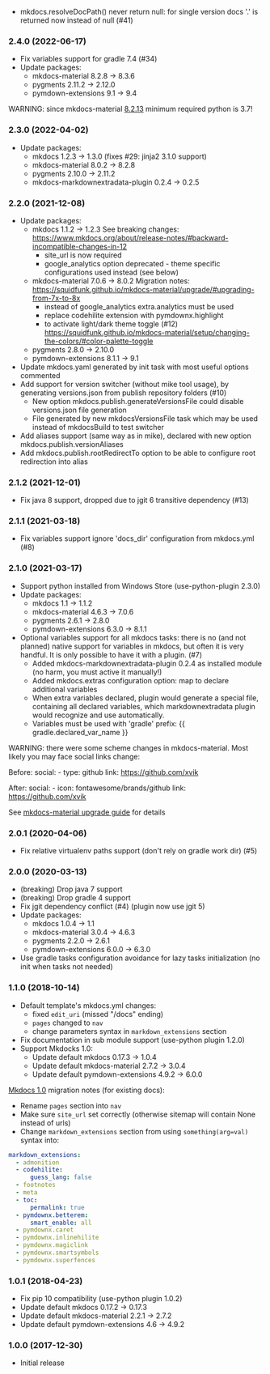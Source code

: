 * mkdocs.resolveDocPath() never return null:
  for single version docs '.' is returned now instead of null (#41) 

### 2.4.0 (2022-06-17)
* Fix variables support for gradle 7.4 (#34)
* Update packages:
  - mkdocs-material 8.2.8 -> 8.3.6
  - pygments 2.11.2 -> 2.12.0
  - pymdown-extensions 9.1 ->  9.4

WARNING: since mkdocs-material [8.2.13](https://squidfunk.github.io/mkdocs-material/changelog/#8.2.13)
minimum required python is 3.7!

### 2.3.0 (2022-04-02)
* Update packages:
  - mkdocs 1.2.3 -> 1.3.0 (fixes #29: jinja2 3.1.0 support)
  - mkdocs-material 8.0.2 -> 8.2.8
  - pygments 2.10.0 -> 2.11.2
  - mkdocs-markdownextradata-plugin 0.2.4 -> 0.2.5

### 2.2.0 (2021-12-08)
* Update packages:
  - mkdocs 1.1.2 -> 1.2.3
    See breaking changes: https://www.mkdocs.org/about/release-notes/#backward-incompatible-changes-in-12
    * site_url is now required
    * google_analytics option deprecated - theme specific configurations used instead (see below)
  - mkdocs-material 7.0.6 -> 8.0.2
    Migration notes: https://squidfunk.github.io/mkdocs-material/upgrade/#upgrading-from-7x-to-8x
    * instead of google_analytics extra.analytics must be used
    * replace codehilite extension with pymdownx.highlight
    * to activate light/dark theme toggle (#12)
      https://squidfunk.github.io/mkdocs-material/setup/changing-the-colors/#color-palette-toggle
  - pygments 2.8.0 -> 2.10.0
  - pymdown-extensions 8.1.1 -> 9.1
* Update mkdocs.yaml generated by init task with most useful options commented
* Add support for version switcher (without mike tool usage), by generating versions.json from publish repository folders (#10)
  - New option mkdocs.publish.generateVersionsFile could disable versions.json file generation
  - File generated by new mkdocsVersionsFile task which may be used instead of mkdocsBuild to test switcher
* Add aliases support (same way as in mike), declared with new option mkdocs.publish.versionAliases
* Add mkdocs.publish.rootRedirectTo option to be able to configure root redirection into alias

### 2.1.2 (2021-12-01)
* Fix java 8 support, dropped due to jgit 6 transitive dependency (#13)

### 2.1.1 (2021-03-18)
* Fix variables support ignore 'docs_dir' configuration from mkdocs.yml (#8)

### 2.1.0 (2021-03-17)
* Support python installed from Windows Store (use-python-plugin 2.3.0)
* Update packages:
    - mkdocs 1.1 -> 1.1.2
    - mkdocs-material 4.6.3 -> 7.0.6
    - pygments 2.6.1 -> 2.8.0
    - pymdown-extensions 6.3.0 -> 8.1.1
* Optional variables support for all mkdocs tasks: there is no (and not planned) native support for 
   variables in mkdocs, but often it is very handful. It is only possible to have it with a plugin. (#7)
    - Added mkdocs-markdownextradata-plugin 0.2.4 as installed module (no harm, you must active it manually!)
    - Added mkdocs.extras configuration option: map to declare additional variables
    - When extra variables declared, plugin would generate a special file, containing all declared variables,
      which markdownextradata plugin would recognize and use automatically. 
    - Variables must be used with 'gradle' prefix: {{ gradle.declared_var_name }}  
  
WARNING: there were some scheme changes in mkdocs-material. 
Most likely you may face social links change:

Before:
  social:
    - type: github
      link: https://github.com/xvik

After:
  social:
    - icon: fontawesome/brands/github
      link: https://github.com/xvik  

See [mkdocs-material upgrade guide](https://squidfunk.github.io/mkdocs-material/upgrading/#extrasocial) for details

### 2.0.1 (2020-04-06)
* Fix relative virtualenv paths support (don't rely on gradle work dir) (#5)

### 2.0.0 (2020-03-13)
* (breaking) Drop java 7 support
* (breaking) Drop gradle 4 support
* Fix jgit dependency conflict (#4) (plugin now use jgit 5)
* Update packages:
    - mkdocs 1.0.4 -> 1.1
    - mkdocs-material 3.0.4 -> 4.6.3
    - pygments 2.2.0 -> 2.6.1
    - pymdown-extensions 6.0.0 -> 6.3.0
* Use gradle tasks configuration avoidance for lazy tasks initialization (no init when tasks not needed)    

### 1.1.0 (2018-10-14)
* Default template's mkdocs.yml changes:
    - fixed `edit_uri` (missed "/docs" ending)
    - `pages` changed to `nav`
    - change parameters syntax in `markdown_extensions` section 
* Fix documentation in sub module support (use-python plugin 1.2.0)
* Support Mkdocks 1.0:
    - Update default mkdocs 0.17.3 -> 1.0.4
    - Update default mkdocs-material 2.7.2 -> 3.0.4
    - Update default pymdown-extensions 4.9.2 -> 6.0.0

[Mkdocs 1.0](https://www.mkdocs.org/about/release-notes/#version-10-2018-08-03) migration notes (for existing docs):

- Rename `pages` section into `nav` 
- Make sure `site_url` set correctly (otherwise sitemap will contain None instead of urls)
- Change `markdown_extensions` section from using `something(arg=val)` syntax into:

```yaml
markdown_extensions:
  - admonition
  - codehilite:
      guess_lang: false
  - footnotes
  - meta
  - toc:
      permalink: true
  - pymdownx.betterem:
      smart_enable: all
  - pymdownx.caret
  - pymdownx.inlinehilite
  - pymdownx.magiclink
  - pymdownx.smartsymbols
  - pymdownx.superfences
```

### 1.0.1 (2018-04-23)
* Fix pip 10 compatibility (use-python plugin 1.0.2)
* Update default mkdocs 0.17.2 -> 0.17.3
* Update default mkdocs-material 2.2.1 -> 2.7.2
* Update default pymdown-extensions 4.6 -> 4.9.2

### 1.0.0 (2017-12-30)
* Initial release